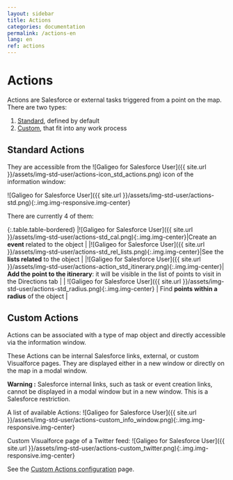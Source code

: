 ```yaml
---
layout: sidebar
title: Actions
categories: documentation
permalink: /actions-en
lang: en
ref: actions
---
```


# Actions

Actions are Salesforce or external tasks triggered from a point on the map. There are two types:

1. [Standard](#standard-actions), defined by default
2. [Custom](#custom-actions), that fit into any work process

## Standard Actions

They are accessible from the ![Galigeo for Salesforce User]({{ site.url }}/assets/img-std-user/actions-icon_std_actions.png) icon of the information window:

![Galigeo for Salesforce User]({{ site.url }}/assets/img-std-user/actions-std.png){:.img.img-responsive.img-center}

There are currently 4 of them:

{:.table.table-bordered}
|![Galigeo for Salesforce User]({{ site.url }}/assets/img-std-user/actions-std_cal.png){:.img.img-center}|Create an **event** related to the object |
|![Galigeo for Salesforce User]({{ site.url }}/assets/img-std-user/actions-std_rel_lists.png){:.img.img-center}|See the **lists related** to the object |
|![Galigeo for Salesforce User]({{ site.url }}/assets/img-std-user/actions-action_std_itinerary.png){:.img.img-center}| **Add the point to the itinerary**: it will be visible in the list of points to visit in the Directions tab |
| ![Galigeo for Salesforce User]({{ site.url }}/assets/img-std-user/actions-std_radius.png){:.img.img-center} | Find **points within a radius** of the object |

## Custom Actions

Actions can be associated with a type of map object and directly accessible via the information window.

These Actions can be internal Salesforce links, external, or custom Visualforce pages. They are displayed either in a new window or directly on the map in a modal window.

<div class="alert alert-warning" role="alert"> <strong>Warning :</strong> Salesforce internal links, such as task or event creation links, cannot be displayed in a modal window but in a new window. This is a Salesforce restriction.</div>

A list of available Actions:
![Galigeo for Salesforce User]({{ site.url }}/assets/img-std-user/actions-custom_info_window.png){:.img.img-responsive.img-center}

Custom Visualforce page of a Twitter feed:
![Galigeo for Salesforce User]({{ site.url }}/assets/img-std-user/actions-custom_twitter.png){:.img.img-responsive.img-center}

See the [Custom Actions configuration](/actions-admin-en) page.